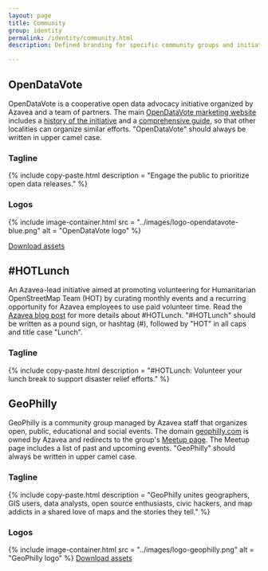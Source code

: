 ```yaml
---
layout: page
title: Community
group: identity
permalink: /identity/community.html
description: Defined branding for specific community groups and initiatives.

---
```


## OpenDataVote
OpenDataVote is a cooperative open data advocacy initiative organized by Azavea and a team of partners. The main [OpenDataVote marketing website](https://www.opendatavote.org/) includes a [history of the initiative](https://www.opendatavote.org/history) and a [comprehensive guide](https://www.opendatavote.org/guide), so that other localities can organize similar efforts. "OpenDataVote" should always be written in upper camel case.

### Tagline
{% include copy-paste.html
  description = "Engage the public to prioritize open data releases."
%}

### Logos

{% include image-container.html
  src =  "../images/logo-opendatavote-blue.png"
  alt =  "OpenDataVote logo"
%}

<a href="/downloads/OpenDataVote-assets.zip" class="c-btn c-btn--small" download>Download assets</a>

## &#35;HOTLunch
An Azavea-lead initiative aimed at promoting volunteering for Humanitarian OpenStreetMap Team (HOT) by curating monthly events and a recurring opportunity for Azavea employees to use paid volunteer time. Read the [Azavea blog post](https://www.azavea.com/blog/2017/10/02/hotlunch-volunteer-lunch-break-support-disaster-relief-efforts/) for more details about &#35;HOTLunch. "&#35;HOTLunch" should be written as a pound sign, or hashtag (#), followed by "HOT" in all caps and title case "Lunch".

### Tagline
{% include copy-paste.html
  description = "#HOTLunch: Volunteer your lunch break to support disaster relief efforts."
%}

## GeoPhilly
GeoPhilly is a community group managed by Azavea staff that organizes open, public, educational and social events. The domain [geophilly.com](http://geophilly.com/) is owned by Azavea and redirects to the group's [Meetup page](https://www.meetup.com/geophilly/). The Meetup page includes a list of past and upcoming events. "GeoPhilly" should always be written in upper camel case.

### Tagline
{% include copy-paste.html
  description = "GeoPhilly unites geographers, GIS users, data analysts, open source enthusiasts, civic hackers, and map addicts in a shared love of maps and the stories they tell."
%}

### Logos

{% include image-container.html
  src =  "../images/logo-geophilly.png"
  alt =  "GeoPhilly logo"
%}
<a href="/downloads/geophilly.zip" class="c-btn c-btn--small" download>Download assets</a>
